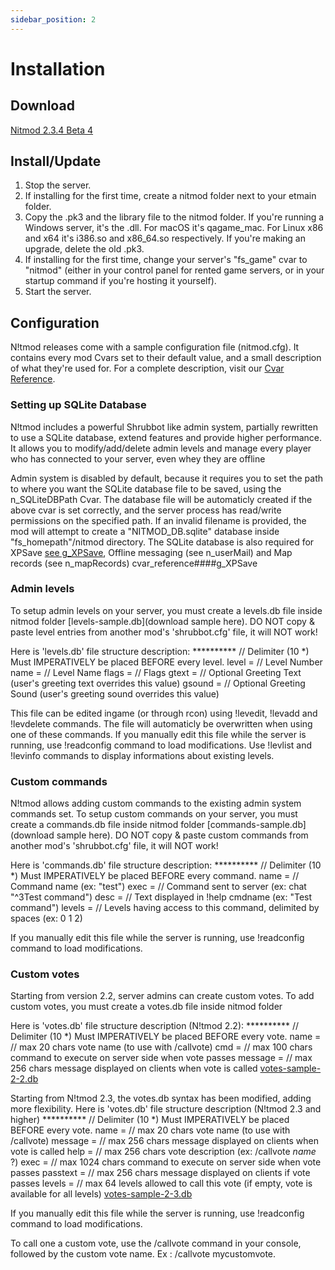 ```yaml
---
sidebar_position: 2
---
```


# Installation

## Download

[Nitmod 2.3.4 Beta 4](http://etmods.net/downloads/nitmod_2.3.4-b4.zip)

## Install/Update

1. Stop the server.
2. If installing for the first time, create a nitmod folder next to your etmain folder.
3. Copy the .pk3 and the library file to the nitmod folder. If you're running a Windows server, it's the .dll. For macOS it's qagame_mac. For Linux x86 and x64 it's i386.so and x86_64.so respectively. If you're making an upgrade, delete the old .pk3.
4. If installing for the first time, change your server's "fs_game" cvar to "nitmod" (either in your control panel for rented game servers, or in your startup command if you're hosting it yourself).
5. Start the server.

## Configuration

N!tmod releases come with a sample configuration file (nitmod.cfg).
It contains every mod Cvars set to their default value, and a small description of what they're used for.
For a complete description, visit our [Cvar Reference](cvar-reference).

### Setting up SQLite Database

N!tmod includes a powerful Shrubbot like admin system, partially rewritten to use a SQLite database, extend features and provide higher performance.
It allows you to modify/add/delete admin levels and manage every player who has connected to your server, even whey they are offline

Admin system is disabled by default, because it requires you to set the path to where you want the SQLite database file to be saved, using the n_SQLiteDBPath Cvar.
The database file will be automaticly created if the above cvar is set correctly, and the server process has read/write permissions on the specified path.
If an invalid filename is provided, the mod will attempt to create a "NITMOD_DB.sqlite" database inside "fs_homepath"/nitmod directory.
The SQLite database is also required for XPSave [see g_XPSave](cvar-reference####g_XPSave), Offline messaging (see n_userMail) and Map records (see n_mapRecords)
cvar_reference####g_XPSave

### Admin levels

To setup admin levels on your server, you must create a levels.db file inside nitmod folder [levels-sample.db](download sample here).
DO NOT copy & paste level entries from another mod's 'shrubbot.cfg' file, it will NOT work!

Here is 'levels.db' file structure description:
**********  // Delimiter (10 *) Must IMPERATIVELY be placed BEFORE every level.
level =     // Level Number
name =      // Level Name
flags =     // Flags
gtext =     // Optional Greeting Text (user's greeting text overrides this value)
gsound =    // Optional Greeting Sound (user's greeting sound overrides this value)

This file can be edited ingame (or through rcon) using !levedit, !levadd and !levdelete commands.
The file will automaticly be overwritten when using one of these commands.
If you manually edit this file while the server is running, use !readconfig command to load modifications.
Use !levlist and !levinfo commands to display informations about existing levels.

### Custom commands

N!tmod allows adding custom commands to the existing admin system commands set.
To setup custom commands on your server, you must create a commands.db file inside nitmod folder [commands-sample.db](download sample here).
DO NOT copy & paste custom commands from another mod's 'shrubbot.cfg' file, it will NOT work!

Here is 'commands.db' file structure description:
**********  // Delimiter (10 *) Must IMPERATIVELY be placed BEFORE every command.
name =      // Command name (ex: "test")
exec =      // Command sent to server (ex: chat "^3Test command")
desc =      // Text displayed in !help cmdname (ex: "Test command")
levels =    // Levels having access to this command, delimited by spaces (ex: 0 1 2)

If you manually edit this file while the server is running, use !readconfig command to load modifications.

### Custom votes

Starting from version 2.2, server admins can create custom votes.
To add custom votes, you must create a votes.db file inside nitmod folder

Here is 'votes.db' file structure description (N!tmod 2.2):
********** // Delimiter (10 *) Must IMPERATIVELY be placed BEFORE every vote.
name =     // max 20 chars vote name (to use with /callvote)
cmd =      // max 100 chars command to execute on server side when vote passes
message =  // max 256 chars message displayed on clients when vote is called
[votes-sample-2-2.db](installation)

Starting from N!tmod 2.3, the votes.db syntax has been modified, adding more flexibility.
Here is 'votes.db' file structure description (N!tmod 2.3 and higher)
**********  // Delimiter (10 *) Must IMPERATIVELY be placed BEFORE every vote.
name =      // max 20 chars vote name (to use with /callvote)
message =   // max 256 chars message displayed on clients when vote is called
help =      // max 256 chars vote description (ex: /callvote *name* ?)
exec =      // max 1024 chars command to execute on server side when vote passes
passtext =  // max 256 chars message displayed on clients if vote passes
levels =    // max 64 levels allowed to call this vote (if empty, vote is available for all levels)
[votes-sample-2-3.db](installation)

If you manually edit this file while the server is running, use !readconfig command to load modifications.

To call one a custom vote, use the /callvote command in your console, followed by the custom vote name. Ex : /callvote mycustomvote.